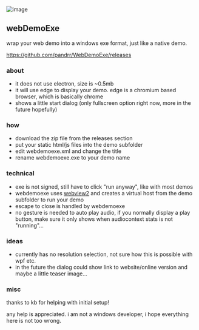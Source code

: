 ![image](https://user-images.githubusercontent.com/98792/229350512-f74e4f52-9f70-4a86-874a-3cb07f25bb17.png)

## webDemoExe

wrap your web demo into a windows exe format, just like a native demo.

https://github.com/pandrr/WebDemoExe/releases

### about

- it does not use electron, size is ~0.5mb
- it will use edge to display your demo. edge is a chromium based browser, which is basically chrome
- shows a little start dialog (only fullscreen option right now, more in the future hopefully)

### how

- download the zip file from the releases section 
- put your static html/js files into the demo subfolder
- edit webdemoexe.xml and change the title
- rename webdemoexe.exe to your demo name

### technical
- exe is not signed, still have to click "run anyway", like with most demos
- webdemoexe uses [webview2](https://learn.microsoft.com/en-us/microsoft-edge/webview2/) and creates a virtual host from the demo subfolder to run your demo
- escape to close is handled by webdemoexe
- no gesture is needed to auto play audio, if you normally display a play button, make sure it only shows when audiocontext stats is not "running"...

### ideas
- currently has no resolution selection, not sure how this is possible with wpf etc.
- in the future the dialog could show link to website/online version and maybe a little teaser image...

### misc

thanks to kb for helping with initial setup!

any help is appreciated. i am not a windows developer, i hope everything here is not too wrong.

